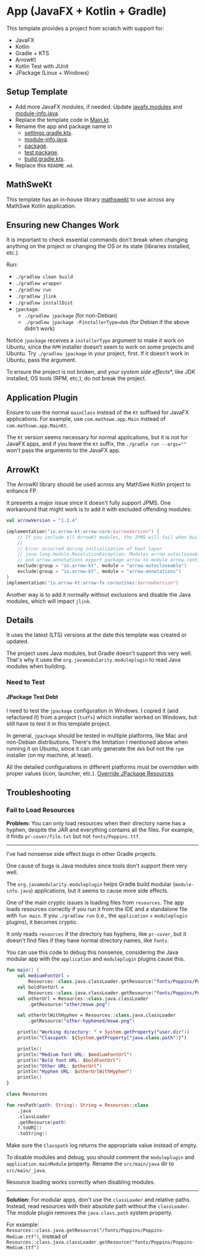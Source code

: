 # App (JavaFX + Kotlin + Gradle)

This template provides a project from scratch with support for:

- JavaFX
- Kotlin
- Gradle + KTS
- ArrowKt
- Kotlin Test with JUnit
- JPackage (Linux + Windows)

## Setup Template

- Add more JavaFX modules, if needed. Update [javafx.modules](build.gradle.kts)
  and [module-info.java](src/main/java/module-info.java).
- Replace the template code
  in [Main.kt](src/main/kotlin/com/mathswe/app/Main.kt).
- Rename the app and package name in
    - [settings.gradle.kts](settings.gradle.kts).
    - [module-info.java](src/main/java/module-info.java).
    - [package](src/main/kotlin).
    - [test package](src/test/kotlin).
    - [build.gradle.kts](build.gradle.kts).
- Replace this `README.md`.

## MathSweKt

This template has an in-house library [mathswekt](src/main/kotlin/mathswekt) to
use across any MathSwe Kotlin application.

## Ensuring new Changes Work

It is important to check essential commands don't break when changing anything
on the project or changing the OS or its state (libraries installed, etc.).

Run:

- `./gradlew clean build`
- `./gradlew wrapper`
- `./gradlew run`
- `./gradlew jlink`
- `./gradlew installDist`
- `jpackage`:
    - `./gradlew jpackage` (for non-Debian)
    - `./gradlew jpackage -PinstallerType=deb` (for Debian if the above didn't
      work)

Notice `jpackage` receives a `installerType` argument to make it work on Ubuntu,
since the `RPM` installer doesn't seem to work on some projects and Ubuntu. Try
`./gradlew jpackage` in your project, first. If it doesn't work in Ubuntu, pass
the argument.

To ensure the project is not broken, and *your system side effects**, like JDK
installed, OS tools (RPM, etc.), do not break the project.

## Application Plugin

Ensure to use the normal `mainClass` instead of the `Kt` suffixed for JavaFX
applications. For example, use `com.mathswe.app.Main` instead of
`com.mathswe.app.MainKt`.

The `Kt` version seems necessary for normal applications, but it is not for
JavaFX apps, and if you leave the `Kt` suffix, the `./gradle run --args=""`
won't pass the arguments to the JavaFX app.

## ArrowKt

The ArrowKt library should be used across any MathSwe Kotlin project to enhance
FP.

It presents a major issue since it doesn't fully support JPMS. One workaround
that might work is to add it with excluded offending modules:

```kotlin
val arrowVersion = "1.2.4"

implementation("io.arrow-kt:arrow-core:$arrowVersion") {
    // If you include all ArrowKt modules, the JPMS will fail when building:
    //
    // Error occurred during initialization of boot layer
    // java.lang.module.ResolutionException: Modules arrow.autocloseable
    // and arrow.annotations export package arrow to module arrow.continuations
    exclude(group = "io.arrow-kt", module = "arrow-autocloseable")
    exclude(group = "io.arrow-kt", module = "arrow-annotations")
}
implementation("io.arrow-kt:arrow-fx-coroutines:$arrowVersion")
```

Another way is to add it normally without exclusions and disable the Java
modules, which will impact `jlink`.

## Details

It uses the latest (LTS) versions at the date this template was created or
updated.

The project uses Java modules, but Gradle doesn't support this very well. That's
why it uses the `org.javamodularity.moduleplugin` to read Java modules when
building.

### Need to Test

#### JPackage Test Debt

I need to test the `jpackage` configuration in Windows. I copied it (and
refactored it) from a project (`tsdfx`) which installer worked on Windows, but
still have to test it in this template project.

In general, `jpackage` should be tested in multiple platforms, like Mac and
non-Debian distributions. There's the limitation I mentioned above when running
it on Ubuntu, since it can only generate the `deb` but not the `rpm`
installer (on my machine, at least).

All the detailed configurations in different platforms must be overridden with
proper values (icon, launcher, etc.).
[Override JPackage Resources](https://docs.oracle.com/en/java/javase/15/jpackage/override-jpackage-resources.html)

## Troubleshooting

### Fail to Load Resources

**Problem:** You can only load resources when their directory name has a hyphen,
despite the JAR and everything contains all the files. For example, it finds
`pr-cover/file.txt` but not `fonts/Poppins.ttf`.

---

I've had nonsense side effect bugs in other Gradle projects.

One cause of bugs is Java modules since tools don't support them very well.

The `org.javamodularity.moduleplugin` helps Gradle build modular
(`module-info.java`) applications, but it seems to cause more side effects.

One of the main cryptic issues is loading files from `resources`. The app loads
resources correctly if you run it from the IDE and a standalone file with
`fun main`. If you `./gradlew run` (i.e., the `application` +
`moduleplugin` plugins), it becomes cryptic.

It only reads `resources` if the directory has hyphens, like `pr-cover`, but it
doesn't find files if they have normal directory names, like `fonts`.

You can use this code to debug this nonsense, considering the Java modular app
with the `application` and `moduleplugin` plugins cause this.

```kotlin
fun main() {
    val mediumFontUrl =
        Resources::class.java.classLoader.getResource("fonts/Poppins/Poppins-Medium.ttf")
    val boldFontUrl =
        Resources::class.java.classLoader.getResource("fonts/Poppins/Poppins-Bold.ttf")
    val otherUrl = Resources::class.java.classLoader
        .getResource("other/mswe.png")

    val otherUrlWithHyphen = Resources::class.java.classLoader
        .getResource("other-hyphened/mswe.png")

    println("Working directory: " + System.getProperty("user.dir"))
    println("Classpath: ${System.getProperty("java.class.path")}")

    println()
    println("Medium font URL: $mediumFontUrl")
    println("Bold font URL: $boldFontUrl")
    println("Other URL: $otherUrl")
    println("Hyphen URL: $otherUrlWithHyphen")
    println()
}
```

```kotlin
class Resources

fun resPath(path: String): String = Resources::class
    .java
    .classLoader
    .getResource(path)
    ?.toURI()
    .toString()
```

Make sure the `Classpath` log returns the appropriate value instead of empty.

To disable modules and debug, you should comment the `moduleplugin` and
`application.mainModule` property. Rename the `src/main/java` dir to
`src/main/_java`.

Resource loading works correctly when disabling modules.

---

**Solution:** For modular apps, don't use the `classLoader` and relative paths.
Instead, read resources with their absolute path without the `classLoader`. The
module plugin removes the `java.class.path` system property.

For example:
`Resources::class.java.getResource("/fonts/Poppins/Poppins-Medium.ttf")`,
instead of
`Resources::class.java.classLoader.getResource("fonts/Poppins/Poppins-Medium.ttf")`
